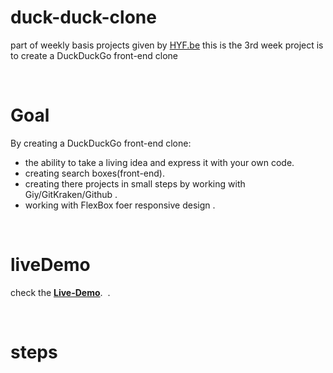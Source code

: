 # duck-duck-clone
part of weekly basis projects given by [HYF.be](https://hackyourfuture.be/) this is the 3rd week project is to create a DuckDuckGo front-end clone

<br>

# Goal
By creating a DuckDuckGo front-end clone:
 - the ability to take a living idea and express it with your own code.
 - creating search boxes(front-end).
 - creating there projects in small steps by working with Giy/GitKraken/Github .
 - working with FlexBox foer responsive design .
 
 
 <br>
  
# liveDemo
check the **[Live-Demo]()**.
![]() . 
 
 <br>
  
 # steps
